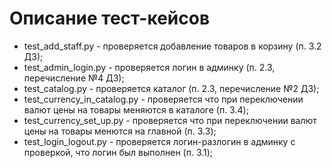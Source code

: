 # Описание тест-кейсов
* test_add_staff.py - проверяется добавление товаров в корзину (п. 3.2 ДЗ);
* test_admin_login.py - проверяется логин в админку (п. 2.3, перечисление №4 ДЗ);
* test_catalog.py - проверяется каталог (п. 2.3, перечисление №2 ДЗ);
* test_currency_in_catalog.py - проверяется что при переключении валют цены на товары меняются в каталоге (п. 3.4);
* test_currency_set_up.py - проверяется что при переключении валют цены на товары менются на главной (п. 3.3);
* test_login_logout.py - проверяется логин-разлогин в админку с проверкой, что логин был выполнен (п. 3.1);

